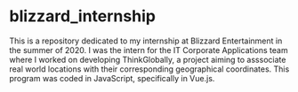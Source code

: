 # blizzard_internship
This is a repository dedicated to my internship at Blizzard Entertainment in the summer of 2020. I was the intern for the IT Corporate Applications team where I worked on developing ThinkGlobally, a project aiming to asssociate real world locations with their corresponding geographical coordinates. This program was coded in JavaScript, specifically in Vue.js. 
